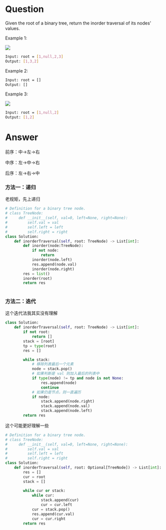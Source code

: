 # Question
Given the root of a binary tree, return the inorder traversal of its nodes' values.

Example 1:

![](https://assets.leetcode.com/uploads/2020/09/15/inorder_1.jpg)
```bash
Input: root = [1,null,2,3]
Output: [1,3,2]
```

Example 2:
```bash
Input: root = []
Output: []
```

Example 3:

![](https://assets.leetcode.com/uploads/2020/09/15/inorder_4.jpg)
```bash
Input: root = [1,null,2]
Output: [1,2]
```

# Answer
前序：中->左->右

中序：左->中->右

后序：左->右->中

### 方法一：递归
老规矩，先上递归
```python
# Definition for a binary tree node.
# class TreeNode:
#     def __init__(self, val=0, left=None, right=None):
#         self.val = val
#         self.left = left
#         self.right = right
class Solution:
    def inorderTraversal(self, root: TreeNode) -> List[int]:
        def inorder(node:TreeNode):
            if not node:
                return
            inorder(node.left)
            res.append(node.val)
            inorder(node.right)
        res = list()
        inorder(root)
        return res
    
```

### 方法二：迭代
这个迭代法我其实没有理解
```python
class Solution:
    def inorderTraversal(self, root: TreeNode) -> List[int]:
        if not root:
            return []
        stack = [root]
        tp = type(root)
        res = []

        while stack:
            # 移除列表最后一个元素
            node = stack.pop()
            # 如果判断是 val 则加入最后的列表中
            if type(node) != tp and node is not None:
                res.append(node)
                continue
            # 如果仍是节点，则一直遍历
            if node:
                stack.append(node.right)
                stack.append(node.val)
                stack.append(node.left)
        return res
```

这个可能更好理解一些
```python
# Definition for a binary tree node.
# class TreeNode:
#     def __init__(self, val=0, left=None, right=None):
#         self.val = val
#         self.left = left
#         self.right = right
class Solution:
    def inorderTraversal(self, root: Optional[TreeNode]) -> List[int]:
        res = []
        cur = root
        stack = []
        
        while cur or stack:
            while cur:
                stack.append(cur)
                cur = cur.left
            cur = stack.pop()
            res.append(cur.val)
            cur = cur.right
        return res
```